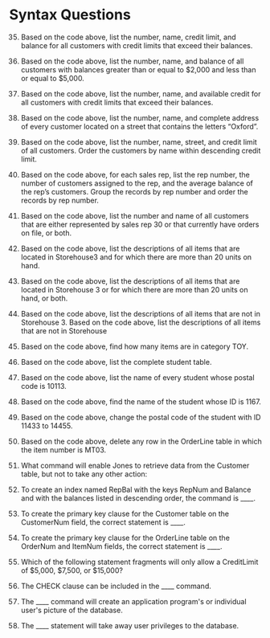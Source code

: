 # Syntax Questions

35. Based on the code above, list the number, name, credit limit, and balance for all customers with credit limits that exceed their balances.

36. Based on the code above, list the number, name, and balance of all customers with balances greater than or equal to $2,000 and less than or equal to $5,000.

37. Based on the code above, list the number, name, and available credit for all customers with credit limits that exceed their balances.

38. Based on the code above, list the number, name, and complete address of every customer located on a street that contains the letters “Oxford”.

39. Based on the code above, list the number, name, street, and credit limit of all customers. Order the customers by name within descending credit limit.

40. Based on the code above, for each sales rep, list the rep number, the number of customers assigned to the rep, and the average balance of the rep’s customers. Group the records by rep number and order the records by rep number.

41. Based on the code above, list the number and name of all customers that are either represented by sales rep 30 or that currently have orders on file, or both.

42. Based on the code above, list the descriptions of all items that are located in Storehouse3 and for which there are more than 20 units on hand.

43. Based on the code above, list the descriptions of all items that are located in Storehouse 3 or for which there are more than 20 units on hand, or both.

44. Based on the code above, list the descriptions of all items that are not in Storehouse 3. Based on the code above, list the descriptions of all items that are not in Storehouse

45. Based on the code above, find how many items are in category TOY.

46. Based on the code above, list the complete student table.

47. Based on the code above, list the name of every student whose postal code is 10113.

48. Based on the code above, find the name of the student whose ID is 1167.

49. Based on the code above, change the postal code of the student with ID 11433 to 14455.

50. Based on the code above, delete any row in the OrderLine table in which the item number is MT03.

10. What command will enable Jones to retrieve data from the Customer table, but not to take any other action:

18. To create an index named RepBal with the keys RepNum and Balance and with the balances listed in descending order, the command is ____.

21. To create the primary key clause for the Customer table on the CustomerNum field, the correct statement is ____.


22. To create the primary key clause for the OrderLine table on the OrderNum and ItemNum fields, the correct statement is ____.

24. Which of the following statement fragments will only allow a CreditLimit of $5,000, $7,500, or $15,000?


25. The CHECK clause can be included in the ____ command.

16. The ____ command will create an application program's or individual user's picture of the database.


19. The ____ statement will take away user privileges to the database.
